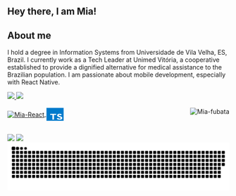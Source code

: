 ## Hey there, I am Mia!
## About me
I hold a degree in Information Systems from Universidade de Vila Velha, ES, Brazil.
I currently work as a Tech Leader at Unimed Vitória, a cooperative established to provide a dignified alternative for medical assistance to the Brazilian population.
I am passionate about mobile development, especially with React Native.
  <div>
  <a href="https://github.com/MillenaLameri">
  <img height="180em" src="https://github-readme-stats.vercel.app/api?username=millenalameri&show_icons=true&theme=dracula&include_all_commits=true&count_private=true"/>
  <img height="180em" src="https://github-readme-stats.vercel.app/api/top-langs/?username=millenalameri&layout=compact&langs_count=16&theme=dracula"/>
</div>
<div style="display: inline_block"><br>
  <img align="center" alt="Mia-React" height="30" width="40" src="https://upload.wikimedia.org/wikipedia/commons/thumb/a/a7/React-icon.svg/1200px-React-icon.svg.png">
  <img align="center" alt="Mia-Ts" height="30" width="40" src="https://raw.githubusercontent.com/devicons/devicon/master/icons/typescript/typescript-plain.svg">
  <img align="right" alt="Mia-fubata" src="https://64.media.tumblr.com/0fb213af6b7234ade42de492f7a316df/tumblr_o6prsfiIq31txjyfuo7_400.gifv">
</div>
  
  ##
 
<div> 

  <a href="https://www.linkedin.com/in/millena-lameri-48b737187/" target="_blank"><img src="https://img.shields.io/badge/-LinkedIn-%230077B5?style=for-the-badge&logo=linkedin&logoColor=white" target="_blank"></a> 
 <a href="https://instagram.com/mialameri" target="_blank"><img src="https://img.shields.io/badge/-Instagram-%23E4405F?style=for-the-badge&logo=instagram&logoColor=white" target="_blank"></a>
  ![Snake animation](https://github.com/millenalameri/millenalameri/blob/output/github-contribution-grid-snake.svg)
 
</div>
